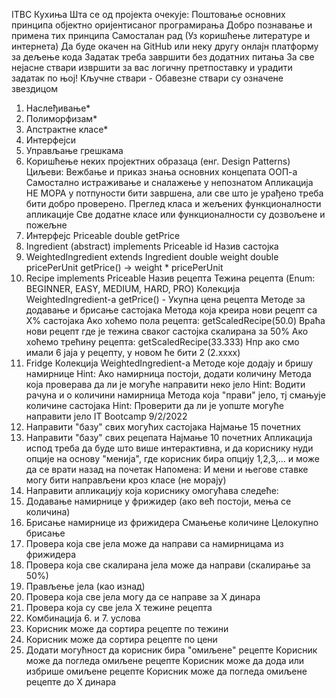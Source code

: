 ITBC Кухиња
Шта се од пројекта очекује:
Поштовање основних принципа објектно оријентисаног програмирања
Добро познавање и примена тих принципа
Самосталан рад (Уз коришћење литературе и интернета)
Да буде окачен на GitHub или неку другу онлајн платформу за дељење кода
Задатак треба завршити без додатних питања
За све нејасне ствари извршити за вас логичну претпоставку и урадити задатак по њој!
Кључне ствари - Обавезне ствари су означене звездицом
1. Наслеђивање*
2. Полиморфизам*
3. Апстрактне класе*
4. Интерфејси
5. Управљање грешкама
6. Коришћење неких пројектних образаца (енг. Design Patterns)
Циљеви:
Вежбање и приказ знања основних концепата ООП-а
Самостално истраживање и сналажење у непознатом
Апликација НЕ МОРА у потпуности бити завршена, али све што је урађено треба бити добро проверено.
Преглед класа и жељених функционалности апликације
Све додатне класе или функционалности су дозвољене и пожељне
0. Интерфејс Priceable
double getPrice
1. Ingredient (abstract) implements Priceable
id
Назив састојка
2. WeightedIngredient extends Ingredient
double weight
double pricePerUnit
getPrice() -> weight * pricePerUnit
3. Recipe implements Priceable
Назив рецепта
Тежина рецепта (Enum: BEGINNER, EASY, MEDIUM, HARD, PRO)
Колекција WeightedIngredient-а
getPrice() - Укупна цена рецепта
Методе за додавање и брисање састојака
Метода која креира нови рецепт са X% састојака
Ако хоћемо пола рецепта: getScaledRecipe(50.0)
Враћа нови рецепт где је тежина сваког састојка скалирана за 50%
Ако хоћемо трећину рецепта: getScaledRecipe(33.333)
Нпр ако смо имали 6 јаја у рецепту, у новом ће бити 2 (2.xxxx)
4. Fridge
Колекција WeightedIngredient-а
Методе које додају и бришу намирнице
Hint: Ако намирница постоји, додати количину
Метода која проверава да ли је могуће направити неко јело
Hint: Водити рачуна и о количини намирница
Метода која "прави" јело, тј смањује количине састојака
Hint: Проверити да ли је уопште могуће направити јело
IT Bootcamp 9/2/2022
5. Направити "базу" свих могућих састојака
Најмање 15 почетних
6. Направити "базу" свих рецепата
Најмање 10 почетних
Апликација испод треба да буде што више интерактивна, и да кориснику нуди опције на основу "менија", где корисник бира опцију 1,2,3,... и
може да се врати назад на почетак
Напомена: И мени и његове ставке могу бити направљени кроз класе (не морају)
7. Направити апликацију која кориснику омогућава следеће:
1. Додавање намирнице у фрижидер (ако већ постоји, мења се количина)
2. Брисање намирнице из фрижидера
Смањење количине
Целокупно брисање
3. Провера која све јела може да направи са намирницама из фрижидера
4. Провера која све скалирана јела може да направи (скалирање за 50%)
5. Прављење јела (као изнад)
6. Провера која све јела могу да се направе за X динара
7. Провера која су све јела X тежине рецепта
8. Комбинација 6. и 7. услова
9. Корисник може да сортира рецепте по тежини
10. Корисник може да сортира рецепте по цени
8. Додати могућност да корисник бира "омиљене" рецепте
Корисник може да погледа омиљене рецепте
Корисник може да дода или избрише омиљене рецепте
Корисник може да погледа омиљене рецепте до X динара
